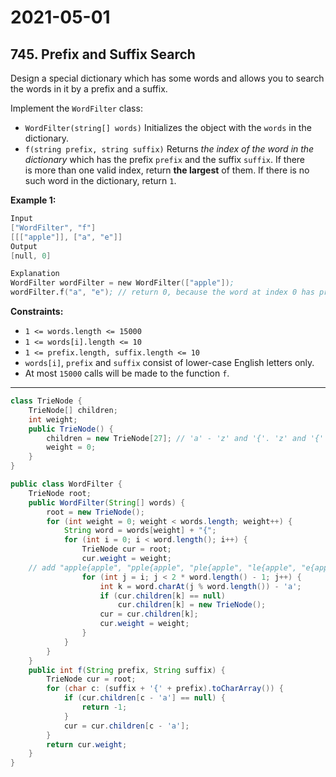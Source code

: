# 2021-05-01

## 745. Prefix and Suffix Search

Design a special dictionary which has some words and allows you to search the words in it by a prefix and a suffix.

Implement the `WordFilter` class:

- `WordFilter(string[] words)` Initializes the object with the `words` in the dictionary.
- `f(string prefix, string suffix)` Returns *the index of the word in the dictionary* which has the prefix `prefix` and the suffix `suffix`. If there is more than one valid index, return **the largest** of them. If there is no such word in the dictionary, return `1`.

**Example 1:**

```s
Input
["WordFilter", "f"]
[[["apple"]], ["a", "e"]]
Output
[null, 0]

Explanation
WordFilter wordFilter = new WordFilter(["apple"]);
wordFilter.f("a", "e"); // return 0, because the word at index 0 has prefix = "a" and suffix = 'e".
```

**Constraints:**

- `1 <= words.length <= 15000`
- `1 <= words[i].length <= 10`
- `1 <= prefix.length, suffix.length <= 10`
- `words[i]`, `prefix` and `suffix` consist of lower-case English letters only.
- At most `15000` calls will be made to the function `f`.

---

```java
class TrieNode {
    TrieNode[] children;
    int weight;
    public TrieNode() {
        children = new TrieNode[27]; // 'a' - 'z' and '{'. 'z' and '{' are neighbours in ASCII table
        weight = 0;
    }
}

public class WordFilter {
    TrieNode root;
    public WordFilter(String[] words) {
        root = new TrieNode();
        for (int weight = 0; weight < words.length; weight++) {
            String word = words[weight] + "{";
            for (int i = 0; i < word.length(); i++) {
                TrieNode cur = root;
                cur.weight = weight;
    // add "apple{apple", "pple{apple", "ple{apple", "le{apple", "e{apple", "{apple" into the Trie Tree
                for (int j = i; j < 2 * word.length() - 1; j++) {
                    int k = word.charAt(j % word.length()) - 'a';
                    if (cur.children[k] == null)
                        cur.children[k] = new TrieNode();
                    cur = cur.children[k];
                    cur.weight = weight;
                }
            }
        }
    }
    public int f(String prefix, String suffix) {
        TrieNode cur = root;
        for (char c: (suffix + '{' + prefix).toCharArray()) {
            if (cur.children[c - 'a'] == null) {
                return -1;
            }
            cur = cur.children[c - 'a'];
        }
        return cur.weight;
    }
}
```
